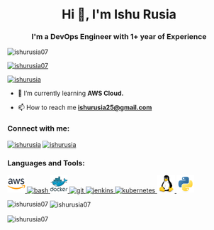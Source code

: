 
<h1 align="center">Hi 👋, I'm Ishu Rusia</h1>
<h3 align="center">I'm a DevOps Engineer with 1+ year of Experience</h3>

<p align="left"> <img src="https://komarev.com/ghpvc/?username=ishurusia07&label=Profile%20views&color=0e75b6&style=flat" alt="ishurusia07" /> </p>

<p align="left"> <a href="https://github.com/ryo-ma/github-profile-trophy"><img src="https://github-profile-trophy.vercel.app/?username=ishurusia07" alt="ishurusia07" /></a> </p>

<p align="left"> <a href="https://twitter.com/ishurusia" target="blank"><img src="https://img.shields.io/twitter/follow/ishurusia?logo=twitter&style=for-the-badge" alt="ishurusia" /></a> </p>

- 🌱 I’m currently learning **AWS Cloud.**

- 📫 How to reach me **ishurusia25@gmail.com**

<h3 align="left">Connect with me:</h3>
<p align="left">
<a href="https://twitter.com/ishurusia" target="blank"><img align="center" src="https://raw.githubusercontent.com/rahuldkjain/github-profile-readme-generator/master/src/images/icons/Social/twitter.svg" alt="ishurusia" height="30" width="40" /></a>
<a href="https://linkedin.com/in/ishurusia" target="blank"><img align="center" src="https://raw.githubusercontent.com/rahuldkjain/github-profile-readme-generator/master/src/images/icons/Social/linked-in-alt.svg" alt="ishurusia" height="30" width="40" /></a>
</p>

<h3 align="left">Languages and Tools:</h3>
<p align="left"> <a href="https://aws.amazon.com" target="_blank" rel="noreferrer"> <img src="https://raw.githubusercontent.com/devicons/devicon/master/icons/amazonwebservices/amazonwebservices-original-wordmark.svg" alt="aws" width="40" height="40"/> </a> <a href="https://www.gnu.org/software/bash/" target="_blank" rel="noreferrer"> <img src="https://www.vectorlogo.zone/logos/gnu_bash/gnu_bash-icon.svg" alt="bash" width="40" height="40"/> </a> <a href="https://www.docker.com/" target="_blank" rel="noreferrer"> <img src="https://raw.githubusercontent.com/devicons/devicon/master/icons/docker/docker-original-wordmark.svg" alt="docker" width="40" height="40"/> </a> <a href="https://git-scm.com/" target="_blank" rel="noreferrer"> <img src="https://www.vectorlogo.zone/logos/git-scm/git-scm-icon.svg" alt="git" width="40" height="40"/> </a> <a href="https://www.jenkins.io" target="_blank" rel="noreferrer"> <img src="https://www.vectorlogo.zone/logos/jenkins/jenkins-icon.svg" alt="jenkins" width="40" height="40"/> </a> <a href="https://kubernetes.io" target="_blank" rel="noreferrer"> <img src="https://www.vectorlogo.zone/logos/kubernetes/kubernetes-icon.svg" alt="kubernetes" width="40" height="40"/> </a> <a href="https://www.linux.org/" target="_blank" rel="noreferrer"> <img src="https://raw.githubusercontent.com/devicons/devicon/master/icons/linux/linux-original.svg" alt="linux" width="40" height="40"/> </a> <a href="https://www.python.org" target="_blank" rel="noreferrer"> <img src="https://raw.githubusercontent.com/devicons/devicon/master/icons/python/python-original.svg" alt="python" width="40" height="40"/> </a> </p>

<p><img align="left" src="https://github-readme-stats.vercel.app/api/top-langs?username=ishurusia07&show_icons=true&locale=en&layout=compact" alt="ishurusia07" /></p>

<p>&nbsp;<img align="center" src="https://github-readme-stats.vercel.app/api?username=ishurusia07&show_icons=true&locale=en" alt="ishurusia07" /></p>

<p><img align="center" src="https://github-readme-streak-stats.herokuapp.com/?user=ishurusia07&" alt="ishurusia07" /></p>
